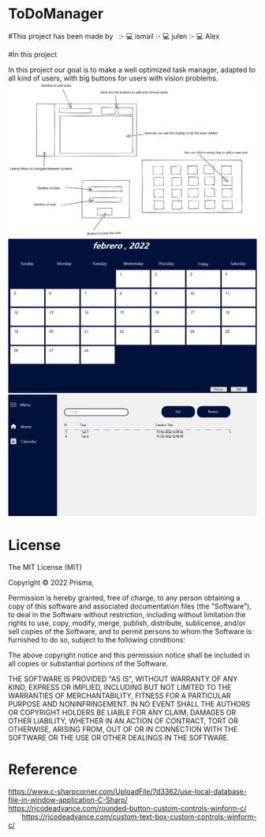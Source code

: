 # ToDoManager
#This project has been made by 
&nbsp;
:- 💻 ismail
:- 💻 julen
:- 💻 Alex


#In this project

In this project our goal is to make a well optimized task manager, adapted to all kind of users, with big buttons for users with vision problems.
![image](https://github.com/julen98/ToDoManager/blob/master/mockup.svg)
![image](https://github.com/julen98/ToDoManager/blob/master/calendar.png)
![image](https://github.com/julen98/ToDoManager/blob/master/home.png)

# License

The MIT License (MIT)

Copyright © 2022 Prisma, 

Permission is hereby granted, free of charge, to any person obtaining a copy
of this software and associated documentation files (the "Software"), to deal
in the Software without restriction, including without limitation the rights
to use, copy, modify, merge, publish, distribute, sublicense, and/or sell
copies of the Software, and to permit persons to whom the Software is:
furnished to do so, subject to the following conditions:

The above copyright notice and this permission notice shall be included in
all copies or substantial portions of the Software.

THE SOFTWARE IS PROVIDED "AS IS", WITHOUT WARRANTY OF ANY KIND, EXPRESS OR
IMPLIED, INCLUDING BUT NOT LIMITED TO THE WARRANTIES OF MERCHANTABILITY,
FITNESS FOR A PARTICULAR PURPOSE AND NONINFRINGEMENT. IN NO EVENT SHALL THE
AUTHORS OR COPYRIGHT HOLDERS BE LIABLE FOR ANY CLAIM, DAMAGES OR OTHER
LIABILITY, WHETHER IN AN ACTION OF CONTRACT, TORT OR OTHERWISE, ARISING FROM,
OUT OF OR IN CONNECTION WITH THE SOFTWARE OR THE USE OR OTHER DEALINGS IN
THE SOFTWARE.
# Reference


https://www.c-sharpcorner.com/UploadFile/7d3362/use-local-database-file-in-window-application-C-Sharp/  
https://rjcodeadvance.com/rounded-button-custom-controls-winform-c/
&nbsp;&nbsp;&nbsp;&nbsp;&nbsp;&nbsp;
https://rjcodeadvance.com/custom-text-box-custom-controls-winform-c/
